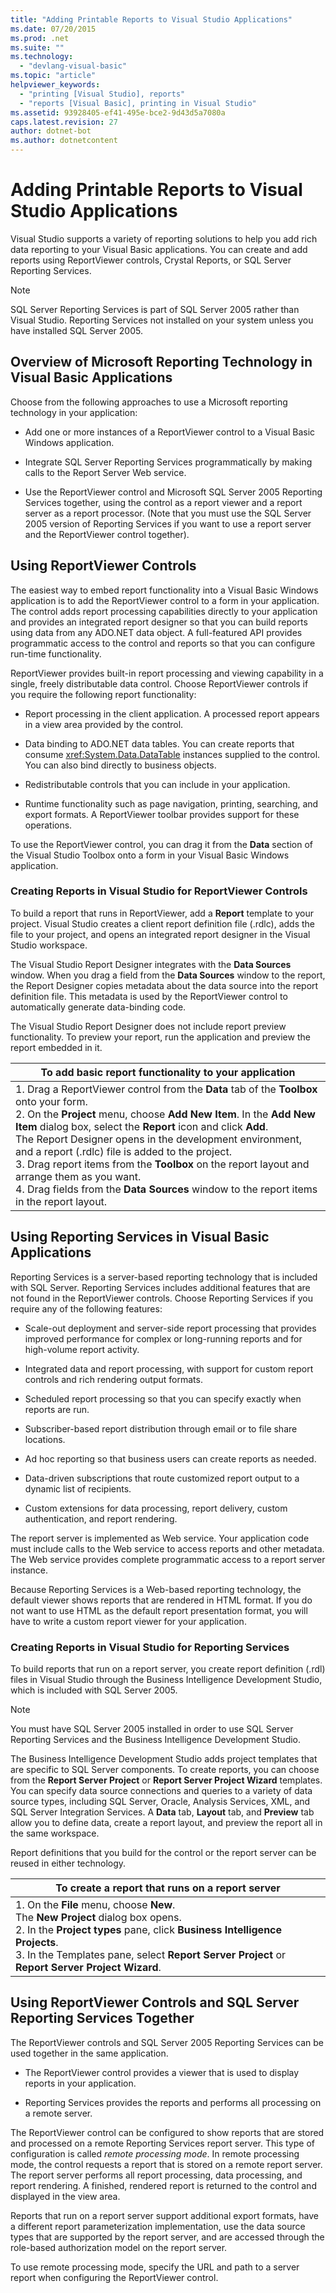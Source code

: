 ```yaml
---
title: "Adding Printable Reports to Visual Studio Applications"
ms.date: 07/20/2015
ms.prod: .net
ms.suite: ""
ms.technology: 
  - "devlang-visual-basic"
ms.topic: "article"
helpviewer_keywords: 
  - "printing [Visual Studio], reports"
  - "reports [Visual Basic], printing in Visual Studio"
ms.assetid: 93928405-ef41-495e-bce2-9d43d5a7080a
caps.latest.revision: 27
author: dotnet-bot
ms.author: dotnetcontent
---
```

# Adding Printable Reports to Visual Studio Applications
Visual Studio supports a variety of reporting solutions to help you add rich data reporting to your Visual Basic applications. You can create and add reports using ReportViewer controls, Crystal Reports, or SQL Server Reporting Services.  
  
> [!NOTE]
>  SQL Server Reporting Services is part of SQL Server 2005 rather than Visual Studio. Reporting Services not installed on your system unless you have installed SQL Server 2005.  
  
## Overview of Microsoft Reporting Technology in Visual Basic Applications  
 Choose from the following approaches to use a Microsoft reporting technology in your application:  
  
-   Add one or more instances of a ReportViewer control to a Visual Basic Windows application.  
  
-   Integrate SQL Server Reporting Services programmatically by making calls to the Report Server Web service.  
  
-   Use the ReportViewer control and Microsoft SQL Server 2005 Reporting Services together, using the control as a report viewer and a report server as a report processor. (Note that you must use the SQL Server 2005 version of Reporting Services if you want to use a report server and the ReportViewer control together).  
  
## Using ReportViewer Controls  
 The easiest way to embed report functionality into a Visual Basic Windows application is to add the ReportViewer control to a form in your application. The control adds report processing capabilities directly to your application and provides an integrated report designer so that you can build reports using data from any ADO.NET data object. A full-featured API provides programmatic access to the control and reports so that you can configure run-time functionality.  
  
 ReportViewer provides built-in report processing and viewing capability in a single, freely distributable data control. Choose ReportViewer controls if you require the following report functionality:  
  
-   Report processing in the client application. A processed report appears in a view area provided by the control.  
  
-   Data binding to ADO.NET data tables. You can create reports that consume <xref:System.Data.DataTable> instances supplied to the control. You can also bind directly to business objects.  
  
-   Redistributable controls that you can include in your application.  
  
-   Runtime functionality such as page navigation, printing, searching, and export formats. A ReportViewer toolbar provides support for these operations.  
  
 To use the ReportViewer control, you can drag it from the **Data** section of the Visual Studio Toolbox onto a form in your Visual Basic Windows application.  
  
### Creating Reports in Visual Studio for ReportViewer Controls  
 To build a report that runs in ReportViewer, add a **Report** template to your project. Visual Studio creates a client report definition file (.rdlc), adds the file to your project, and opens an integrated report designer in the Visual Studio workspace.  
  
 The Visual Studio Report Designer integrates with the **Data Sources** window. When you drag a field from the **Data Sources** window to the report, the Report Designer copies metadata about the data source into the report definition file. This metadata is used by the ReportViewer control to automatically generate data-binding code.  
  
 The Visual Studio Report Designer does not include report preview functionality. To preview your report, run the application and preview the report embedded in it.  
  
|To add basic report functionality to your application|  
|---|    
|1.  Drag a ReportViewer control from the **Data** tab of the **Toolbox** onto your form.<br />2.  On the **Project** menu, choose **Add New Item**. In the **Add New Item** dialog box, select the **Report** icon and click **Add**.<br />     The Report Designer opens in the development environment, and a report (.rdlc) file is added to the project.<br />3.  Drag report items from the **Toolbox** on the report layout and arrange them as you want.<br />4.  Drag fields from the **Data Sources** window to the report items in the report layout.|  
  
## Using Reporting Services in Visual Basic Applications  
 Reporting Services is a server-based reporting technology that is included with SQL Server. Reporting Services includes additional features that are not found in the ReportViewer controls. Choose Reporting Services if you require any of the following features:  
  
-   Scale-out deployment and server-side report processing that provides improved performance for complex or long-running reports and for high-volume report activity.  
  
-   Integrated data and report processing, with support for custom report controls and rich rendering output formats.  
  
-   Scheduled report processing so that you can specify exactly when reports are run.  
  
-   Subscriber-based report distribution through email or to file share locations.  
  
-   Ad hoc reporting so that business users can create reports as needed.  
  
-   Data-driven subscriptions that route customized report output to a dynamic list of recipients.  
  
-   Custom extensions for data processing, report delivery, custom authentication, and report rendering.  
  
 The report server is implemented as Web service. Your application code must include calls to the Web service to access reports and other metadata. The Web service provides complete programmatic access to a report server instance.  
  
 Because Reporting Services is a Web-based reporting technology, the default viewer shows reports that are rendered in HTML format. If you do not want to use HTML as the default report presentation format, you will have to write a custom report viewer for your application.  
  
### Creating Reports in Visual Studio for Reporting Services  
 To build reports that run on a report server, you create report definition (.rdl) files in Visual Studio through the Business Intelligence Development Studio, which is included with SQL Server 2005.  
  
> [!NOTE]
>  You must have SQL Server 2005 installed in order to use SQL Server Reporting Services and the Business Intelligence Development Studio.  
  
 The Business Intelligence Development Studio adds project templates that are specific to SQL Server components. To create reports, you can choose from the **Report Server Project** or **Report Server Project Wizard** templates. You can specify data source connections and queries to a variety of data source types, including SQL Server, Oracle, Analysis Services, XML, and SQL Server Integration Services. A **Data** tab, **Layout** tab, and **Preview** tab allow you to define data, create a report layout, and preview the report all in the same workspace.  
  
 Report definitions that you build for the control or the report server can be reused in either technology.  
  
|To create a report that runs on a report server|  
|---|    
|1.  On the **File** menu, choose **New**.<br />     The **New Project** dialog box opens.<br />2.  In the **Project types** pane, click **Business Intelligence Projects**.<br />3.  In the Templates pane, select **Report Server Project** or **Report Server Project Wizard**.|  
  
## Using ReportViewer Controls and SQL Server Reporting Services Together  
 The ReportViewer controls and SQL Server 2005 Reporting Services can be used together in the same application.  
  
-   The ReportViewer control provides a viewer that is used to display reports in your application.  
  
-   Reporting Services provides the reports and performs all processing on a remote server.  
  
 The ReportViewer control can be configured to show reports that are stored and processed on a remote Reporting Services report server. This type of configuration is called *remote processing mode*. In remote processing mode, the control requests a report that is stored on a remote report server. The report server performs all report processing, data processing, and report rendering. A finished, rendered report is returned to the control and displayed in the view area.  
  
 Reports that run on a report server support additional export formats, have a different report parameterization implementation, use the data source types that are supported by the report server, and are accessed through the role-based authorization model on the report server.  
  
 To use remote processing mode, specify the URL and path to a server report when configuring the ReportViewer control.
